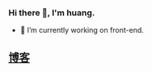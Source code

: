 ### Hi there 👋, I'm huang.
- 🔭 I’m currently working on front-end.

## [博客](https://www.yuque.com/shenjingwa-jr6ef/pb9pv8/ox0lxmllh6nb6asx)

<!--
**format001/format001** is a ✨ _special_ ✨ repository because its `README.md` (this file) appears on your GitHub profile.

Here are some ideas to get you started:

- 🔭 I’m currently working on ...
- 🌱 I’m currently learning ...
- 👯 I’m looking to collaborate on ...
- 🤔 I’m looking for help with ...
- 💬 Ask me about ...
- 📫 How to reach me: ...
- 😄 Pronouns: ...
- ⚡ Fun fact: ...
-->

